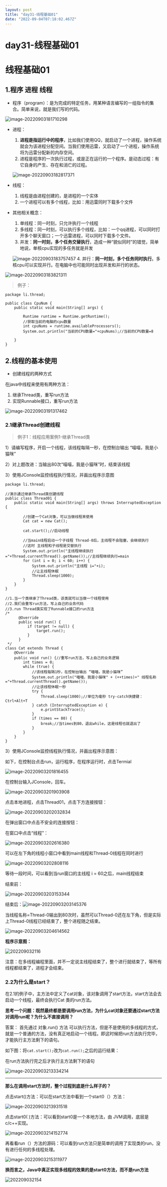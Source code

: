 ```yaml
---
layout: post
title: "day31-线程基础01"
date: "2022-09-04T07:18:02.467Z"
---
```

day31-线程基础01
============

线程基础01
======

1.程序 进程 线程
----------

*   程序（program）：是为完成的特定任务，用某种语言编写的一组指令的集合。简单来说，就是我们写的代码。

![image-20220903181710298](https://liyuelian.oss-cn-shenzhen.aliyuncs.com/imgs/image-20220903181710298.png)

*   进程：
    
    1.  **进程是指运行中的程序**，比如我们使用QQ，就启动了一个进程，操作系统就会为该进程分配空间。当我们使用迅雷，又启动了一个进程，操作系统将为迅雷分配新的内存空间。
    2.  进程是程序的一次执行过程，或是正在运行的一个程序。是动态过程：有它自身的产生、存在和消亡的过程。
    
    ![image-20220903182817371](https://liyuelian.oss-cn-shenzhen.aliyuncs.com/imgs/image-20220903182817371.png)
*   线程：
    
    1.  线程是由进程创建的，是进程的一个实体
    2.  一个进程可以有多个线程，比如：用迅雷同时下载多个文件
*   其他相关概念：
    
    1.  单线程：同一时刻，只允许执行一个线程
    2.  多线程：同一时刻，可以执行多个线程，比如：一个qq进程，可以同时打开多个聊天窗口；一个迅雷进程，可以同时下载多个文件。
    3.  并发：**同一时刻，多个任务交替执行**，造成一种“貌似同时”的错觉，简单地说，单核cpu实现的多任务就是并发
    
    ![image-20220903183757457](https://liyuelian.oss-cn-shenzhen.aliyuncs.com/imgs/image-20220903183757457.png)
    4.  并行：**同一时刻，多个任务同时执行**。多核cpu可以实现并行。在电脑中也可能同时出现并发和并行的状态。

![image-20220903183821311](https://liyuelian.oss-cn-shenzhen.aliyuncs.com/imgs/image-20220903183821311.png)

> 例子：

    package li.thread;
    
    public class CpuNum {
        public static void main(String[] args) {
    
            Runtime runtime = Runtime.getRuntime();
            //获取当前的电脑的cpu数量
            int cpuNums = runtime.availableProcessors();
            System.out.println("当前的CPU数量="+cpuNums);//当前的CPU数量=8
    
        }
    }
    

2.线程的基本使用
---------

*   创建线程的两种方式

在java中线程来使用有两种方法：

1.  继承Thread类，重写run方法
2.  实现Runnable接口，重写run方法

![image-20220903191317462](https://liyuelian.oss-cn-shenzhen.aliyuncs.com/imgs/image-20220903191317462.png)

### 2.1继承Thread创建线程

> 例子1：线程应用案例1-继承Thread类

1）请编写程序，开启一个线程，该线程每隔一秒，在控制台输出 “喵喵，我是小猫咪”

2）对上题改进：当输出80次“喵喵，我是小猫咪”时，结束该线程

3）使用JConsole监控线程执行情况，并画出程序示意图

    package li.thread;
    
    //演示通过继承Thread类创建线程
    public class Thread01 {
        public static void main(String[] args) throws InterruptedException {
            
            //创建一个Cat对象，可以当做线程来使用
            Cat cat = new Cat();
            
            cat.start();//启动线程
            
            //当main线程启动一个子线程 Thread-0后，主线程不会阻塞，会继续执行
            //这时 主线程和子线程是交替执行
            System.out.println("主线程继续执行="+Thread.currentThread().getName());//主线程继续执行=main
            for (int i = 0; i < 60; i++) {
                System.out.println("主线程 i="+i);
                //让主线程休眠
                Thread.sleep(1000);
            }
        }
    }
    
    //1.当一个类继承了Thread类，该类就可以当做一个线程使用
    //2.我们会重写run方法，写上自己的业务代码
    //3.run Thread类实现了Runnable接口的run方法
    /*
          @Override
          public void run() {
              if (target != null) {
                  target.run();
              }
          }
     */
    class Cat extends Thread {
        @Override
        public void run() {//重写run方法，写上自己的业务逻辑
            int times = 0;
            while (true) {
                //该线程每隔1秒，在控制台输出 “喵喵，我是小猫咪”
                System.out.println("喵喵，我是小猫咪" + (++times)+" 线程名称="+Thread.currentThread().getName());
                //让该线程休眠一秒
                try {
                    Thread.sleep(1000);//单位为毫秒 try-catch快捷键：Ctrl+Alt+T
                } catch (InterruptedException e) {
                    e.printStackTrace();
                }
                if (times == 80) {
                    break;//当times到80，退出while，这是线程也就退出了
                }
            }
        }
    }
    

3）使用JConsole监控线程执行情况，并画出程序示意图：

如下，在控制台点击run，运行程序，在程序运行时，点击Termial

![image-20220903201816455](https://liyuelian.oss-cn-shenzhen.aliyuncs.com/imgs/image-20220903201816455.png)

在控制台输入JConsole，回车。

![image-20220903201903908](https://liyuelian.oss-cn-shenzhen.aliyuncs.com/imgs/image-20220903201903908.png)

点击本地进程，点击Thread01，点击下方连接按钮：

![image-20220903202032834](https://liyuelian.oss-cn-shenzhen.aliyuncs.com/imgs/image-20220903202032834.png)

在弹出窗口中点击不安全的连接按钮：

在窗口中点击“线程”：

![image-20220903202616380](https://liyuelian.oss-cn-shenzhen.aliyuncs.com/imgs/image-20220903202616380.png)

可以在左下角的线程小窗口中看到main线程和Thread-0线程在同时进行

![image-20220903202808116](https://liyuelian.oss-cn-shenzhen.aliyuncs.com/imgs/image-20220903202808116.png)

等待一段时间，可以看到当run窗口的主线程 i = 60之后，main线程结束

结束前：

![image-20220903203153344](https://liyuelian.oss-cn-shenzhen.aliyuncs.com/imgs/image-20220903203153344.png)

结束后：![image-20220903203145376](https://liyuelian.oss-cn-shenzhen.aliyuncs.com/imgs/image-20220903203145376.png)

当线程名称=Thread-0输出到80次时，虽然可以Thread-0还在左下角，但是实际上Thread-0线程已经结束了，整个进程随之结束。

![image-20220903204614562](https://liyuelian.oss-cn-shenzhen.aliyuncs.com/imgs/image-20220903204614562.png)

**程序示意图：**

![202209032116](https://liyuelian.oss-cn-shenzhen.aliyuncs.com/imgs/%E7%BA%BF%E7%A8%8B%E7%9A%84%E5%9F%BA%E6%9C%AC%E4%BD%BF%E7%94%A8.png)

注意：在多线程编程里面，并不一定说主线程结束了，整个进行就结束了，等所有线程都结束了，进程才会结束。

### 2.2为什么是start？

在2.1的例子中，主方法中定义了cat对象，该对象调用了start方法，start方法会去启动一个线程，最终会执行Cat 类的run方法。

**思考一个问题：既然最终都是要调用run方法，为什么cat对象还要通过start方法对调用run呢？为什么不直接调用？**

答案： 首先通过 对象.run() 方法 可以执行方法，但是不是使用的多线程的方式，就是一个普通的方法，没有真正地启动一个线程。即这时候把run方法执行完毕，才能执行主方法剩下的语句。

如下图：将`cat.start();`改为`cat.run();`之后的运行结果：

在run方法执行完之后才执行主方法剩下的语句

![image-20220903213334214](https://liyuelian.oss-cn-shenzhen.aliyuncs.com/imgs/image-20220903213334214.png)

* * *

**那么在调用start方法时，整个过程到底是什么样子的？**

点击start()方法：可以在start方法中看到一个start0（）方法：

![image-20220903213931518](https://liyuelian.oss-cn-shenzhen.aliyuncs.com/imgs/image-20220903213931518.png)

点击start0( )方法：可以看到start0是一个本地方法，由 JVM调用，底层是c/c++实现。

![image-20220903214152774](https://liyuelian.oss-cn-shenzhen.aliyuncs.com/imgs/image-20220903214152774.png)

再看看run（）方法的源码：可以看到run方法只是简单的调用了实现类的run，没有进行任何的多线程处理。

![image-20220903215311977](https://liyuelian.oss-cn-shenzhen.aliyuncs.com/imgs/image-20220903215311977.png)

**换而言之，Java中真正实现多线程的效果的是start0方法，而不是run方法**

![202209032154](https://liyuelian.oss-cn-shenzhen.aliyuncs.com/imgs/start0%E6%96%B9%E6%B3%95.png)
